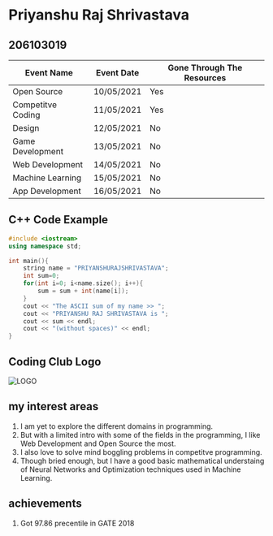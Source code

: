 # Priyanshu Raj Shrivastava
## 206103019

|Event Name|Event Date|Gone Through The Resources|
| --- | --- |---|
|Open Source|10/05/2021|Yes|
|Competitve Coding|11/05/2021|Yes|
|Design|12/05/2021|No|
|Game Development|13/05/2021|No|
|Web Development|14/05/2021|No|
|Machine Learning|15/05/2021|No|
|App Development|16/05/2021|No|

## C++ Code Example

```cpp
#include <iostream>
using namespace std;

int main(){
    string name = "PRIYANSHURAJSHRIVASTAVA";
    int sum=0;
    for(int i=0; i<name.size(); i++){
        sum = sum + int(name[i]);
    }
    cout << "The ASCII sum of my name >> ";
    cout << "PRIYANSHU RAJ SHRIVASTAVA is ";
    cout << sum << endl;
    cout << "(without spaces)" << endl;
}

```


## Coding Club Logo
![LOGO](https://github.com/codingiitg/open_source_submission/raw/main/coding-club%20logo.png "206103019")



## my interest areas

1. I am yet to explore the different domains in programming.
1. But with a limited intro with some of the fields in the programming, I like Web Development and Open Source the most.
1. I also love to solve mind boggling problems in competitve programming.
1. Though bried enough, but I have a good basic mathematical understaing of Neural Networks and Optimization techniques used in Machine Learning.

## achievements
1. Got 97.86 precentile in GATE 2018